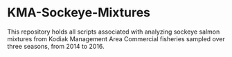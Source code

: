 # KMA-Sockeye-Mixtures
This repository holds all scripts associated with analyzing sockeye salmon mixtures from Kodiak Management Area Commercial fisheries sampled over three seasons, from 2014 to 2016.
